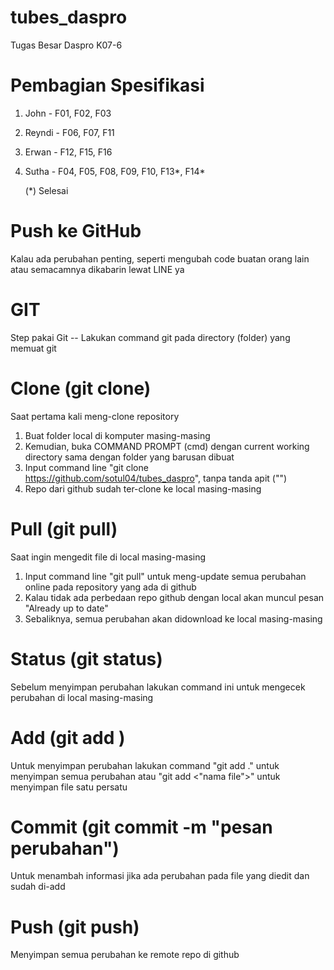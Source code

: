 # tubes_daspro
Tugas Besar Daspro K07-6

# Pembagian Spesifikasi
1. John - F01, F02, F03
2. Reyndi - F06, F07, F11
3. Erwan - F12, F15, F16
5. Sutha - F04, F05, F08, F09, F10, F13*, F14*

   (*) Selesai


# Push ke GitHub
Kalau ada perubahan penting, seperti mengubah code buatan orang lain atau semacamnya dikabarin lewat LINE ya

# GIT 
Step pakai Git -- Lakukan command git pada directory (folder) yang memuat git

# Clone (git clone)
Saat pertama kali meng-clone repository
1. Buat folder local di komputer masing-masing
2. Kemudian, buka COMMAND PROMPT (cmd) dengan current working directory sama dengan folder yang barusan dibuat
3. Input command line "git clone https://github.com/sotul04/tubes_daspro", tanpa tanda apit ("")
4. Repo dari github sudah ter-clone ke local masing-masing

# Pull (git pull)
Saat ingin mengedit file di local masing-masing
1. Input command line "git pull" untuk meng-update semua perubahan online pada repository yang ada di github
2. Kalau tidak ada perbedaan repo github dengan local akan muncul pesan "Already up to date"
3. Sebaliknya, semua perubahan akan didownload ke local masing-masing

# Status (git status)
Sebelum menyimpan perubahan lakukan command ini untuk mengecek perubahan di local masing-masing

# Add (git add <nama file>)
Untuk menyimpan perubahan lakukan command "git add ." untuk menyimpan semua perubahan atau "git add <"nama file">" untuk menyimpan file satu persatu

# Commit (git commit -m "pesan perubahan")
Untuk menambah informasi jika ada perubahan pada file yang diedit dan sudah di-add

# Push (git push)
Menyimpan semua perubahan ke remote repo di github
